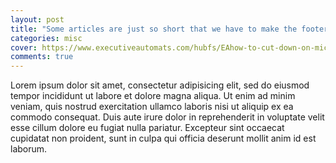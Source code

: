 ```yaml
---
layout: post
title: "Some articles are just so short that we have to make the footer stick"
categories: misc
cover: https://www.executiveautomats.com/hubfs/EAhow-to-cut-down-on-microsoft-dynamics-365-security-roles-a-quick-guide-1.webp
comments: true
---
```


Lorem ipsum dolor sit amet, consectetur adipisicing elit, sed do eiusmod tempor incididunt ut labore et dolore magna aliqua. Ut enim ad minim veniam, quis nostrud exercitation ullamco laboris nisi ut aliquip ex ea commodo consequat. Duis aute irure dolor in reprehenderit in voluptate velit esse cillum dolore eu fugiat nulla pariatur. Excepteur sint occaecat cupidatat non proident, sunt in culpa qui officia deserunt mollit anim id est laborum.
